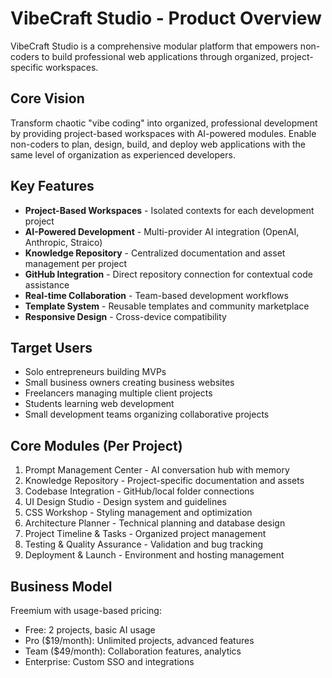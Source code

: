 # VibeCraft Studio - Product Overview

VibeCraft Studio is a comprehensive modular platform that empowers non-coders to build professional web applications through organized, project-specific workspaces.

## Core Vision
Transform chaotic "vibe coding" into organized, professional development by providing project-based workspaces with AI-powered modules. Enable non-coders to plan, design, build, and deploy web applications with the same level of organization as experienced developers.

## Key Features
- **Project-Based Workspaces** - Isolated contexts for each development project
- **AI-Powered Development** - Multi-provider AI integration (OpenAI, Anthropic, Straico)
- **Knowledge Repository** - Centralized documentation and asset management per project
- **GitHub Integration** - Direct repository connection for contextual code assistance
- **Real-time Collaboration** - Team-based development workflows
- **Template System** - Reusable templates and community marketplace
- **Responsive Design** - Cross-device compatibility

## Target Users
- Solo entrepreneurs building MVPs
- Small business owners creating business websites
- Freelancers managing multiple client projects
- Students learning web development
- Small development teams organizing collaborative projects

## Core Modules (Per Project)
1. Prompt Management Center - AI conversation hub with memory
2. Knowledge Repository - Project-specific documentation and assets
3. Codebase Integration - GitHub/local folder connections
4. UI Design Studio - Design system and guidelines
5. CSS Workshop - Styling management and optimization
6. Architecture Planner - Technical planning and database design
7. Project Timeline & Tasks - Organized project management
8. Testing & Quality Assurance - Validation and bug tracking
9. Deployment & Launch - Environment and hosting management

## Business Model
Freemium with usage-based pricing:
- Free: 2 projects, basic AI usage
- Pro ($19/month): Unlimited projects, advanced features
- Team ($49/month): Collaboration features, analytics
- Enterprise: Custom SSO and integrations